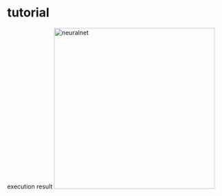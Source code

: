 # tutorial

execution result
<img width="374" alt="neuralnet" src="https://user-images.githubusercontent.com/42796980/48693869-15941380-ec1e-11e8-99ce-21a4cf0b7e20.png">
